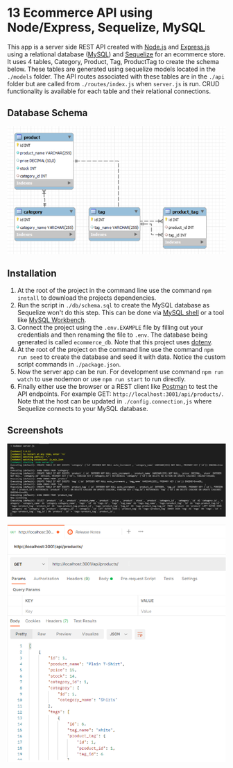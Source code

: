 # 13 Ecommerce API using Node/Express, Sequelize, MySQL

This app is a server side REST API created with [Node.js](https://nodejs.org/en/) and [Express.js](https://expressjs.com/) using a relational database ([MySQL](https://www.mysql.com/)) and [Sequelize](https://sequelize.org/) for an ecommerce store. It uses 4 tables, Category, Product, Tag, ProductTag to create the schema below. These tables are generated using sequelize models located in the `./models` folder. The API routes associated with these tables are in the `./api` folder but are called  from `./routes/index.js` when `server.js` is run. CRUD functionality is available for each table and their relational connections.

## Database Schema

![database schema](./assets/database-schema.png)

## Installation

1. At the root of the project in the command line use the command `npm install` to download the projects dependencies.
1.  Run the script in `./db/schema.sql` to create the MySQL database as Sequelize won't do this step. This can be done via [MySQL shell](https://dev.mysql.com/downloads/shell/) or a tool like [MySQL Workbench](https://www.mysql.com/products/workbench/).
1. Connect the project using the `.env.EXAMPLE` file by filling out your credentials and then renaming the file to `.env`. The database being generated is called `ecommerce_db`. Note that this project uses [dotenv](https://www.npmjs.com/package/dotenv). 
1. At the root of the project on the command line use the command `npm run seed` to create the database and seed it with data. Notice the custom script commands in `./package.json`.
1. Now the server app can be run. For development use command `npm run watch` to use nodemon or use `npm run start` to run directly. 
1. Finally either use the browser or a REST client like [Postman](https://www.postman.com/) to test the API endpoints. For example GET: `http://localhost:3001/api/products/`. Note that the host can be updated in `./config.connection,js` where Sequelize connects to your MySQL database. 

## Screenshots

![server execution](./assets/server-execution.png)

![api get](./assets/api-get.png)